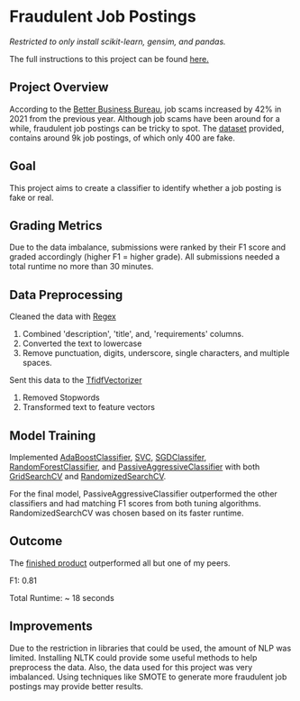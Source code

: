 
# Fraudulent Job Postings
*Restricted to only install scikit-learn, gensim, and pandas.*

The full instructions to this project can be found [here.](https://github.com/victorbpeterson/Fraudulent-Job-Postings/blob/main/Instructions.md)

## Project Overview
According to the [Better Business Bureau](https://www.bbb.org), job scams increased by 42% in 2021 from the previous year. Although job scams have been around for a while, fraudulent job postings can be tricky to spot. 
The [dataset](https://github.com/victorbpeterson/Fraudulent-Job-Postings/tree/main/data) provided, contains around 9k job postings, of which only 400 are fake. 

## Goal
This project aims to create a classifier to identify whether a job posting is fake or real.

## Grading Metrics
Due to the data imbalance, submissions were ranked by their F1 score and graded accordingly (higher F1 = higher grade). All submissions needed a total runtime no more than 30 minutes. 

## Data Preprocessing
Cleaned the data with [Regex](https://docs.python.org/3/library/re.html)
1. Combined 'description', 'title', and, 'requirements' columns.
2. Converted the text to lowercase
3. Remove punctuation, digits, underscore, single characters, and multiple spaces.

Sent this data to the [TfidfVectorizer](https://scikit-learn.org/stable/modules/generated/sklearn.feature_extraction.text.TfidfVectorizer.html)
1. Removed Stopwords
2. Transformed text to feature vectors

## Model Training
Implemented [AdaBoostClassifier](https://scikit-learn.org/stable/modules/generated/sklearn.ensemble.AdaBoostClassifier.html), 
[SVC](https://scikit-learn.org/stable/modules/generated/sklearn.svm.SVC.html), [SGDClassifer](https://scikit-learn.org/stable/modules/generated/sklearn.linear_model.SGDClassifier.html), 
[RandomForestClassifier](https://scikit-learn.org/stable/modules/generated/sklearn.ensemble.RandomForestClassifier.html), and [PassiveAggressiveClassifier](https://scikit-learn.org/stable/modules/generated/sklearn.linear_model.PassiveAggressiveClassifier.html)
with both [GridSearchCV](https://scikit-learn.org/stable/modules/generated/sklearn.model_selection.GridSearchCV.html) and [RandomizedSearchCV](https://scikit-learn.org/stable/modules/generated/sklearn.model_selection.RandomizedSearchCV.html).

For the final model, PassiveAggressiveClassifier outperformed the other classifiers and had matching F1 scores from both tuning algorithms.
RandomizedSearchCV was chosen based on its faster runtime.



## Outcome
The [finished product](https://github.com/victorbpeterson/Fraudulent-Job-Postings/blob/main/Project/project.py) outperformed all but one of my peers.

F1: 0.81

Total Runtime: ~ 18 seconds

## Improvements
Due to the restriction in libraries that could be used, the amount of NLP was limited. Installing NLTK could provide some useful methods to help preprocess the data. 
Also, the data used for this project was very imbalanced. Using techniques like SMOTE to generate more fraudulent job postings may provide better results.